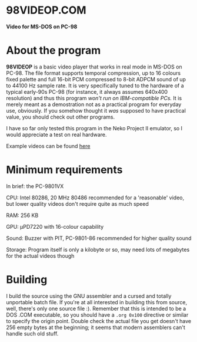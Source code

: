 # 98VIDEOP.COM
**Video for MS-DOS on PC-98**

# About the program
**98VIDEOP** is a basic video player that works in real mode in MS-DOS on PC-98. The file format supports temporal compression, up to 16 colours fixed palette and full 16-bit PCM compressed to 8-bit ADPCM sound of up to 44100 Hz sample rate. It is very specifically tuned to the hardware of a typical early-90s PC-98 (for instance, it always assumes 640x400 resolution) and thus this program *won't run on IBM-compatible PCs.* It is merely meant as a demostration not as a practical program for everyday use, obviously. If you somehow thought it *was* supposed to have practical value, you should check out other programs.

I have so far only tested this program in the Neko Project II emulator, so I would appreciate a test on real hardware.

Example videos can be found [here](https://drive.google.com/drive/folders/1yOV2QJiZee277CnVz2NsthKSnRO7FKu2)

# Minimum requirements
In brief: the PC-9801VX

CPU: Intel 80286, 20 MHz 80486 recommended for a 'reasonable' video, but lower quality videos don't require quite as much speed

RAM: 256 KB

GPU: μPD7220 with 16-colour capability

Sound: Buzzer with PIT, PC-9801-86 recommended for higher quality sound

Storage: Program itself is only a kilobyte or so, may need lots of megabytes for the actual videos though

# Building
I build the source using the GNU assembler and a cursed and totally unportable batch file. If you're at all interested in building this from source, well, there's only one source file :). Remember that this is intended to be a DOS .COM executable, so you should have a `.org 0x100` directive or similar to specify the origin point. Double check the actual file you get doesn't have 256 empty bytes at the beginning; it seems that modern assemblers can't handle such old stuff.
